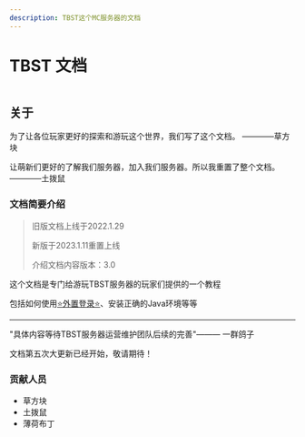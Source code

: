 ```yaml
---
description: TBST这个MC服务器的文档
---
```


# TBST 文档

<figure><img src=".gitbook/assets/组 6.png" alt=""><figcaption></figcaption></figure>

## 关于

为了让各位玩家更好的探索和游玩这个世界，我们写了这个文档。 ————草方块

让萌新们更好的了解我们服务器，加入我们服务器。所以我重置了整个文档。————土拨鼠

### 文档简要介绍

> 旧版文档上线于2022.1.29
>
> 新版于2023.1.11重置上线
>
> 介绍文档内容版本：3.0

这个文档是专门给游玩TBST服务器的玩家们提供的一个教程

包括如何使用[⭐外置登录⭐](https://doc.tbstmc.xyz/#/%E6%95%99%E7%A8%8B/%E9%85%8D%E7%BD%AE/TBST%E4%B8%93%E5%B1%9E-%E7%94%B5%E8%84%91%E7%89%88%E5%A4%96%E7%BD%AE%E7%99%BB%E5%BD%95%E6%95%99%E7%A8%8B)、安装正确的Java环境等等

***

"具体内容等待TBST服务器运营维护团队后续的完善"——— 一群鸽子

文档第五次大更新已经开始，敬请期待！

### 贡献人员

* 草方块
* 土拨鼠
* 薄荷布丁
